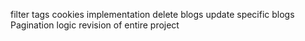 <!-- create a blog page -->
<!-- create a toaster -->
<!-- make the routes protected  -->
filter tags 
cookies implementation
delete blogs
update specific blogs 
Pagination logic 
revision of entire project